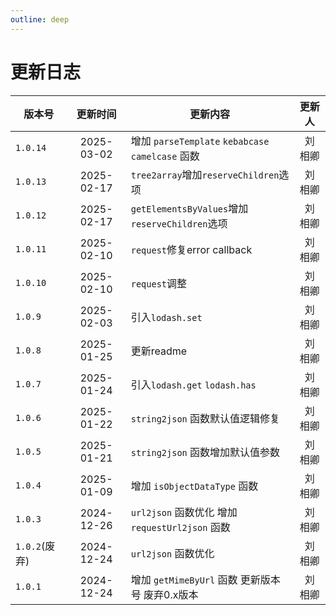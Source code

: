 ```yaml
---
outline: deep
---
```


# 更新日志

| 版本号        |  更新时间  | 更新内容                                           | 更新人  |
| ------------- | :--------: | -------------------------------------------------- | :-----: |
| `1.0.14`      | 2025-03-02 | 增加 `parseTemplate` `kebabcase`  `camelcase` 函数 | 刘 相卿 |
| `1.0.13`      | 2025-02-17 | `tree2array`增加`reserveChildren`选项              | 刘 相卿 |
| `1.0.12`      | 2025-02-17 | `getElementsByValues`增加`reserveChildren`选项     | 刘 相卿 |
| `1.0.11`      | 2025-02-10 | `request`修复error callback                        | 刘 相卿 |
| `1.0.10`      | 2025-02-10 | `request`调整                                      | 刘 相卿 |
| `1.0.9`       | 2025-02-03 | 引入`lodash.set`                                   | 刘 相卿 |
| `1.0.8`       | 2025-01-25 | 更新readme                                         | 刘 相卿 |
| `1.0.7`       | 2025-01-24 | 引入`lodash.get` `lodash.has`                      | 刘 相卿 |
| `1.0.6`       | 2025-01-22 | `string2json` 函数默认值逻辑修复                   | 刘 相卿 |
| `1.0.5`       | 2025-01-21 | `string2json` 函数增加默认值参数                   | 刘 相卿 |
| `1.0.4`       | 2025-01-09 | 增加 `isObjectDataType` 函数                       | 刘 相卿 |
| `1.0.3`       | 2024-12-26 | `url2json` 函数优化 增加 `requestUrl2json` 函数    | 刘 相卿 |
| `1.0.2`(废弃) | 2024-12-24 | `url2json` 函数优化                                | 刘 相卿 |
| `1.0.1`       | 2024-12-24 | 增加 `getMimeByUrl` 函数 更新版本号 废弃0.x版本    | 刘 相卿 |
